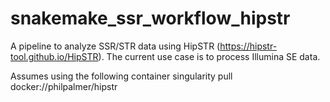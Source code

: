 # snakemake_ssr_workflow_hipstr

A pipeline to analyze SSR/STR data using HipSTR (https://hipstr-tool.github.io/HipSTR). The current use case is to process Illumina SE data.


Assumes using the following container
singularity pull docker://philpalmer/hipstr
